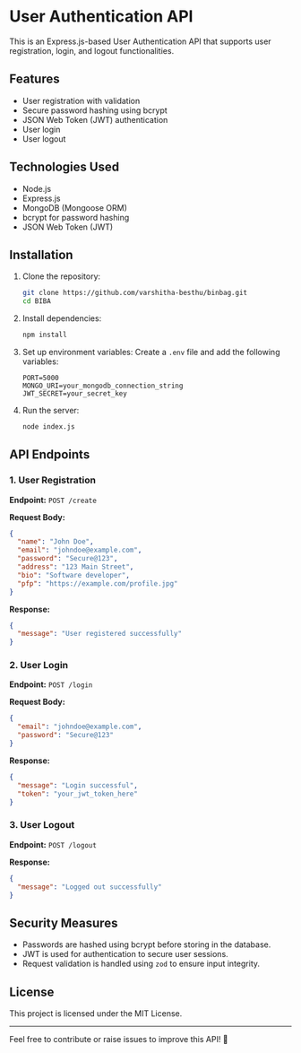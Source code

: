 # User Authentication API

This is an Express.js-based User Authentication API that supports user registration, login, and logout functionalities.

## Features
- User registration with validation
- Secure password hashing using bcrypt
- JSON Web Token (JWT) authentication
- User login
- User logout

## Technologies Used
- Node.js
- Express.js
- MongoDB (Mongoose ORM)
- bcrypt for password hashing
- JSON Web Token (JWT)

## Installation

1. Clone the repository:
   ```bash
   git clone https://github.com/varshitha-besthu/binbag.git
   cd BIBA
   ```

2. Install dependencies:
   ```bash
   npm install
   ```

3. Set up environment variables:
   Create a `.env` file and add the following variables:
   ```env
   PORT=5000
   MONGO_URI=your_mongodb_connection_string
   JWT_SECRET=your_secret_key
   ```

4. Run the server:
   ```bash
   node index.js
   ```

## API Endpoints

### 1. **User Registration**
**Endpoint:** `POST /create`

**Request Body:**
```json
{
  "name": "John Doe",
  "email": "johndoe@example.com",
  "password": "Secure@123",
  "address": "123 Main Street",
  "bio": "Software developer",
  "pfp": "https://example.com/profile.jpg"
}
```

**Response:**
```json
{
  "message": "User registered successfully"
}
```

### 2. **User Login**
**Endpoint:** `POST /login`

**Request Body:**
```json
{
  "email": "johndoe@example.com",
  "password": "Secure@123"
}
```

**Response:**
```json
{
  "message": "Login successful",
  "token": "your_jwt_token_here"
}
```

### 3. **User Logout**
**Endpoint:** `POST /logout`

**Response:**
```json
{
  "message": "Logged out successfully"
}
```

## Security Measures
- Passwords are hashed using bcrypt before storing in the database.
- JWT is used for authentication to secure user sessions.
- Request validation is handled using `zod` to ensure input integrity.

## License
This project is licensed under the MIT License.

---

Feel free to contribute or raise issues to improve this API! 🚀

